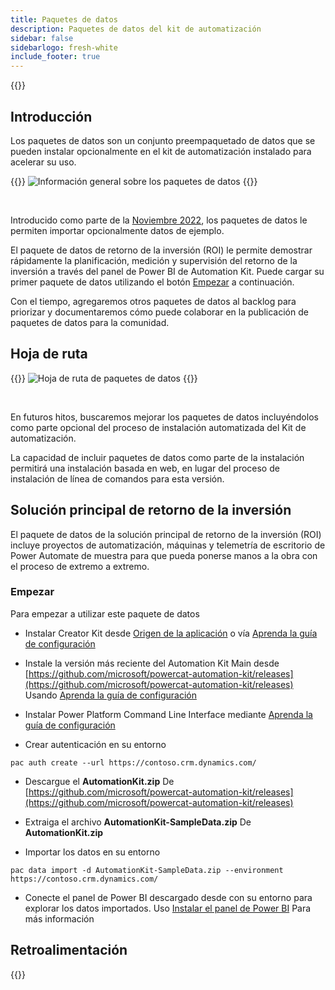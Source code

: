 ```yaml
---
title: Paquetes de datos
description: Paquetes de datos del kit de automatización
sidebar: false
sidebarlogo: fresh-white
include_footer: true
---
```

{{<toc>}}

## Introducción

Los paquetes de datos son un conjunto preempaquetado de datos que se pueden instalar opcionalmente en el kit de automatización instalado para acelerar su uso.

{{<border>}}
![Información general sobre los paquetes de datos](https://powercat-automation-kit.azureedge.net/releases/november-2022/DataPacks.svg)
{{</border>}}

<br/>

Introducido como parte de la [Noviembre 2022](/es/releases/november-2022), los paquetes de datos le permiten importar opcionalmente datos de ejemplo.

El paquete de datos de retorno de la inversión (ROI) le permite demostrar rápidamente la planificación, medición y supervisión del retorno de la inversión a través del panel de Power BI de Automation Kit. Puede cargar su primer paquete de datos utilizando el botón [Empezar](/es#getting-started) a continuación.

Con el tiempo, agregaremos otros paquetes de datos al backlog para priorizar y documentaremos cómo puede colaborar en la publicación de paquetes de datos para la comunidad.

## Hoja de ruta

{{<border>}}
![Hoja de ruta de paquetes de datos](https://powercat-automation-kit.azureedge.net/releases/november-2022/DataPacks-WhatsNext.svg?v=1)
{{</border>}}

<br/>

En futuros hitos, buscaremos mejorar los paquetes de datos incluyéndolos como parte opcional del proceso de instalación automatizada del Kit de automatización.

La capacidad de incluir paquetes de datos como parte de la instalación permitirá una instalación basada en web, en lugar del proceso de instalación de línea de comandos para esta versión.

## Solución principal de retorno de la inversión

El paquete de datos de la solución principal de retorno de la inversión (ROI) incluye proyectos de automatización, máquinas y telemetría de escritorio de Power Automate de muestra para que pueda ponerse manos a la obra con el proceso de extremo a extremo.

### Empezar

Para empezar a utilizar este paquete de datos

- Instalar Creator Kit desde [Origen de la aplicación](https://appsource.microsoft.com/product/dynamics-365/microsoftpowercatarch.creatorkit1) o vía [Aprenda la guía de configuración](https://learn.microsoft.com/power-platform/guidance/creator-kit/setup)

- Instale la versión más reciente del Automation Kit Main desde [https://github.com/microsoft/powercat-automation-kit/releases](https://github.com/microsoft/powercat-automation-kit/releases) Usando [Aprenda la guía de configuración](https://learn.microsoft.com/power-automate/guidance/automation-kit/setup/main)

- Instalar Power Platform Command Line Interface mediante [Aprenda la guía de configuración](https://learn.microsoft.com/power-platform/developer/cli/introduction)

- Crear autenticación en su entorno

```pwsh
pac auth create --url https://contoso.crm.dynamics.com/
```

- Descargue el **AutomationKit.zip** De [https://github.com/microsoft/powercat-automation-kit/releases](https://github.com/microsoft/powercat-automation-kit/releases)

- Extraiga el archivo **AutomationKit-SampleData.zip** De **AutomationKit.zip**

- Importar los datos en su entorno

```pwsh
pac data import -d AutomationKit-SampleData.zip --environment https://contoso.crm.dynamics.com/ 
```

- Conecte el panel de Power BI descargado desde con su entorno para explorar los datos importados. Uso [Instalar el panel de Power BI](/es/get-started/install-powerbi-dashboard) Para más información

## Retroalimentación

{{<questions name="/features/datapacks.json" completed="Thank you for providing feedback" showNavigationButtons=false >}}
